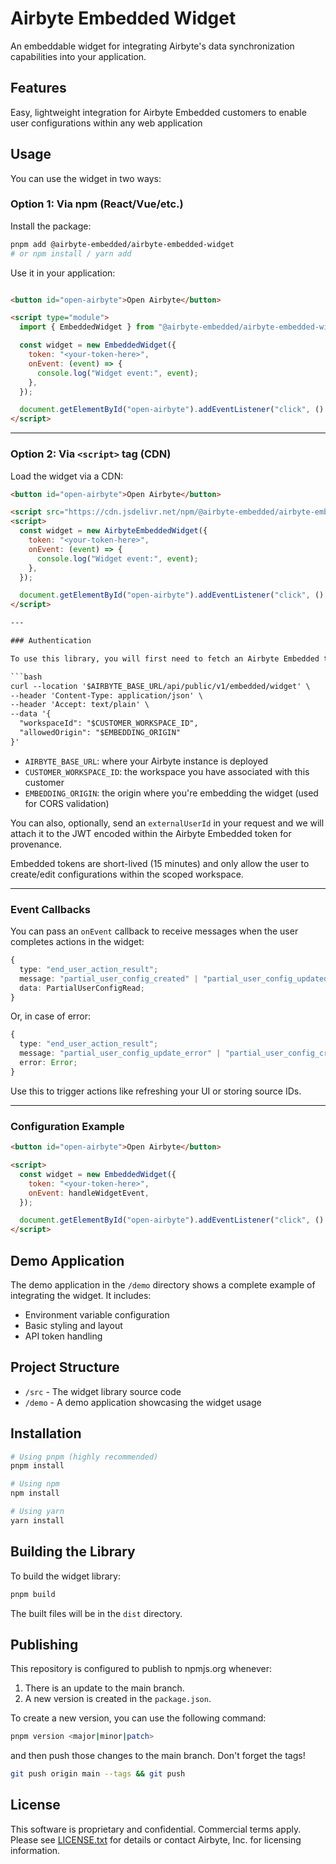 # Airbyte Embedded Widget

An embeddable widget for integrating Airbyte's data synchronization capabilities into your application.

## Features

Easy, lightweight integration for Airbyte Embedded customers to enable user configurations within any web application

## Usage

You can use the widget in two ways:

### Option 1: Via npm (React/Vue/etc.)

Install the package:

```bash
pnpm add @airbyte-embedded/airbyte-embedded-widget
# or npm install / yarn add
```

Use it in your application:

```html

<button id="open-airbyte">Open Airbyte</button>

<script type="module">
  import { EmbeddedWidget } from "@airbyte-embedded/airbyte-embedded-widget";

  const widget = new EmbeddedWidget({
    token: "<your-token-here>",
    onEvent: (event) => {
      console.log("Widget event:", event);
    },
  });

  document.getElementById("open-airbyte").addEventListener("click", () => widget.open());
</script>
```

---

### Option 2: Via `<script>` tag (CDN)

Load the widget via a CDN:

```html
<button id="open-airbyte">Open Airbyte</button>

<script src="https://cdn.jsdelivr.net/npm/@airbyte-embedded/airbyte-embedded-widget"></script>
<script>
  const widget = new AirbyteEmbeddedWidget({
    token: "<your-token-here>",
    onEvent: (event) => {
      console.log("Widget event:", event);
    },
  });

  document.getElementById("open-airbyte").addEventListener("click", () => widget.open());
</script>

---

### Authentication

To use this library, you will first need to fetch an Airbyte Embedded token. You should do this in your server, though if you are simply testing this locally, you can use:

```bash
curl --location '$AIRBYTE_BASE_URL/api/public/v1/embedded/widget' \
--header 'Content-Type: application/json' \
--header 'Accept: text/plain' \
--data '{
  "workspaceId": "$CUSTOMER_WORKSPACE_ID",
  "allowedOrigin": "$EMBEDDING_ORIGIN"
}'
```

- `AIRBYTE_BASE_URL`: where your Airbyte instance is deployed
- `CUSTOMER_WORKSPACE_ID`: the workspace you have associated with this customer
- `EMBEDDING_ORIGIN`: the origin where you're embedding the widget (used for CORS validation)

You can also, optionally, send an `externalUserId` in your request and we will attach it to the JWT encoded within the Airbyte Embedded token for provenance.

Embedded tokens are short-lived (15 minutes) and only allow the user to create/edit configurations within the scoped workspace.

---

### Event Callbacks

You can pass an `onEvent` callback to receive messages when the user completes actions in the widget:

```ts
{
  type: "end_user_action_result";
  message: "partial_user_config_created" | "partial_user_config_updated";
  data: PartialUserConfigRead;
}
```

Or, in case of error:

```ts
{
  type: "end_user_action_result";
  message: "partial_user_config_update_error" | "partial_user_config_create_error";
  error: Error;
}
```

Use this to trigger actions like refreshing your UI or storing source IDs.

---

### Configuration Example

```html
<button id="open-airbyte">Open Airbyte</button>

<script>
  const widget = new EmbeddedWidget({
    token: "<your-token-here>",
    onEvent: handleWidgetEvent,
  });

  document.getElementById("open-airbyte").addEventListener("click", () => widget.open());
</script>
```

## Demo Application

The demo application in the `/demo` directory shows a complete example of integrating the widget. It includes:

- Environment variable configuration
- Basic styling and layout
- API token handling

## Project Structure

- `/src` - The widget library source code
- `/demo` - A demo application showcasing the widget usage

## Installation

```bash
# Using pnpm (highly recommended)
pnpm install

# Using npm
npm install

# Using yarn
yarn install
```

## Building the Library

To build the widget library:

```bash
pnpm build
```

The built files will be in the `dist` directory.

## Publishing

This repository is configured to publish to npmjs.org whenever:

1. There is an update to the main branch.
2. A new version is created in the `package.json`.

To create a new version, you can use the following command:

```bash
pnpm version <major|minor|patch>
```

and then push those changes to the main branch. Don't forget the tags!

```bash
git push origin main --tags && git push
```

## License

This software is proprietary and confidential. Commercial terms apply. Please see [LICENSE.txt](LICENSE.txt) for details or contact Airbyte, Inc. for licensing information.
